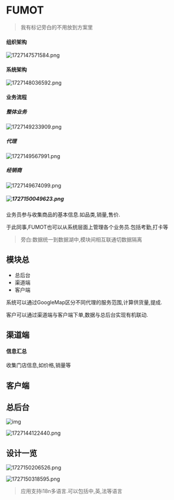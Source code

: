 # FUMOT

> 我有标记旁白的不用放到方案里


#### 组织架构

![1727147571584.png](https://s1.locimg.com/2024/09/24/e49ca272f5f61.png)


#### 系统架构

![1727148036592.png](https://s1.locimg.com/2024/09/24/721b756570907.png)

#### 业务流程

 
##### 整体业务

![1727149233909.png](https://s1.locimg.com/2024/09/24/cec5877042108.png)


##### 代理

![1727149567991.png](https://s1.locimg.com/2024/09/24/4e8f5c50bf0ff.png)


##### 经销商

![1727149674099.png](https://s1.locimg.com/2024/09/24/73a8ddc6f1c48.png)


##### ![1727150049623.png](https://s1.locimg.com/2024/09/24/8db8cc84a91ae.png)

业务员参与收集商品的基本信息.如品类,销量,售价.

于此同事,FUMOT也可以从系统层面上管理各个业务员.包括考勤,打卡等

> 旁白:数据统一到数据湖中,模块间相互联通切数据隔离

## 模块总

- 总后台
- 渠道端
- 客户端

系统可以通过GoogleMap区分不同代理的服务范围,计算供货量,提成.

客户可以通过渠道端与客户端下单,数据与总后台实现有机联动.

## 渠道端

#### 信息汇总

收集门店信息,如价格,销量等

## 客户端
## 总后台

![img](https://s1.locimg.com/2024/09/24/3e1e355c6af11.png)

![1727144122440.png](https://s1.locimg.com/2024/09/24/843fc7079d1bd.png)


## 设计一览

![1727150206526.png](https://s1.locimg.com/2024/09/24/2240ec6a4482a.png)

![1727150318595.png](https://s1.locimg.com/2024/09/24/bdb9bdc427195.png)

> 应用支持i18n多语言.可以包括中,英,法等语言

